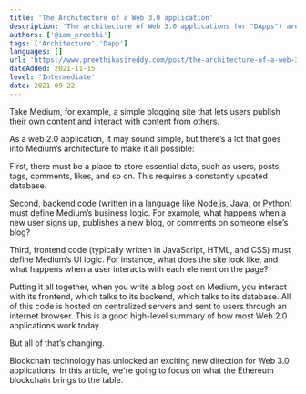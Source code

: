 ```yaml
---
title: 'The Architecture of a Web 3.0 application'
description: 'The architecture of Web 3.0 applications (or "DApps") are completely different from Web 2.0 applications.'
authors: ['@iam_preethi']
tags: ['Architecture','Dapp']
languages: []
url: 'https://www.preethikasireddy.com/post/the-architecture-of-a-web-3-0-application'
dateAdded: 2021-11-15
level: 'Intermediate'
date: 2021-09-22
---
```


Take Medium, for example, a simple blogging site that lets users publish their own content and interact with content from others.

As a web 2.0 application, it may sound simple, but there’s a lot that goes into Medium’s architecture to make it all possible:

First, there must be a place to store essential data, such as users, posts, tags, comments, likes, and so on. This requires a constantly updated database.

Second, backend code (written in a language like Node.js, Java, or Python) must define Medium’s business logic. For example, what happens when a new user signs up, publishes a new blog, or comments on someone else’s blog?

Third, frontend code (typically written in JavaScript, HTML, and CSS) must define Medium’s UI logic. For instance, what does the site look like, and what happens when a user interacts with each element on the page?

Putting it all together, when you write a blog post on Medium, you interact with its frontend, which talks to its backend, which talks to its database. All of this code is hosted on centralized servers and sent to users through an internet browser. This is a good high-level summary of how most Web 2.0 applications work today.

But all of that’s changing.

Blockchain technology has unlocked an exciting new direction for Web 3.0 applications. In this article, we're going to focus on what the Ethereum blockchain brings to the table.